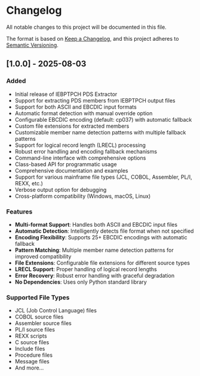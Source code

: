 # Changelog

All notable changes to this project will be documented in this file.

The format is based on [Keep a Changelog](https://keepachangelog.com/en/1.0.0/),
and this project adheres to [Semantic Versioning](https://semver.org/spec/v2.0.0.html).

## [1.0.0] - 2025-08-03

### Added
- Initial release of IEBPTPCH PDS Extractor
- Support for extracting PDS members from IEBPTPCH output files
- Support for both ASCII and EBCDIC input formats
- Automatic format detection with manual override option
- Configurable EBCDIC encoding (default: cp037) with automatic fallback
- Custom file extensions for extracted members
- Customizable member name detection patterns with multiple fallback patterns
- Support for logical record length (LRECL) processing
- Robust error handling and encoding fallback mechanisms
- Command-line interface with comprehensive options
- Class-based API for programmatic usage
- Comprehensive documentation and examples
- Support for various mainframe file types (JCL, COBOL, Assembler, PL/I, REXX, etc.)
- Verbose output option for debugging
- Cross-platform compatibility (Windows, macOS, Linux)

### Features
- **Multi-format Support**: Handles both ASCII and EBCDIC input files
- **Automatic Detection**: Intelligently detects file format when not specified
- **Encoding Flexibility**: Supports 25+ EBCDIC encodings with automatic fallback
- **Pattern Matching**: Multiple member name detection patterns for improved compatibility
- **File Extensions**: Configurable file extensions for different source types
- **LRECL Support**: Proper handling of logical record lengths
- **Error Recovery**: Robust error handling with graceful degradation
- **No Dependencies**: Uses only Python standard library

### Supported File Types
- JCL (Job Control Language) files
- COBOL source files
- Assembler source files
- PL/I source files
- REXX scripts
- C source files
- Include files
- Procedure files
- Message files
- And more...

